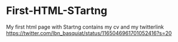 # First-HTML-STartng
My first html page with Startng contains my cv and my twitterlink
https://twitter.com/Ibn_basquiat/status/1165046961701052416?s=20
